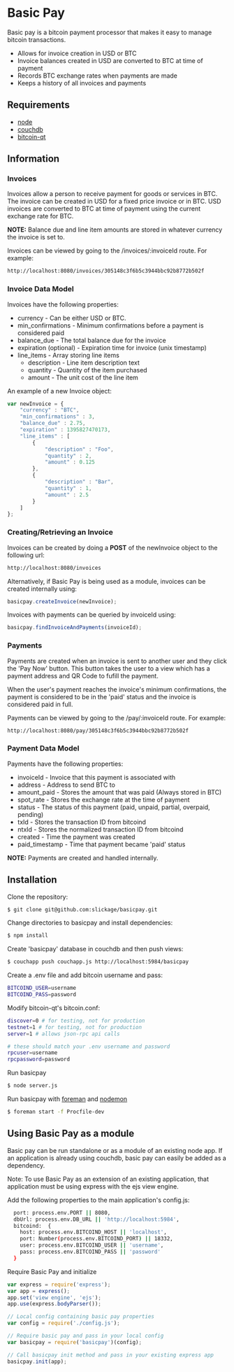 Basic Pay
=========

Basic pay is a bitcoin payment processor that makes it easy to manage bitcoin transactions. 

* Allows for invoice creation in USD or BTC
* Invoice balances created in USD are converted to BTC at time of payment
* Records BTC exchange rates when payments are made
* Keeps a history of all invoices and payments

## Requirements

* [node](http://nodejs.org)
* [couchdb](http://wiki.apache.org/couchdb/Installation)
* [bitcoin-qt](https://bitcoin.org/en/download)

## Information

### Invoices

Invoices allow a person to receive payment for goods or services in BTC. The invoice can be created in USD for a fixed price invoice or in BTC. USD invoices are converted to BTC at time of payment using the current exchange rate for BTC. 

**NOTE:** Balance due and line item amounts are stored in whatever currency the invoice is set to. 

Invoices can be viewed by going to the /invoices/:invoiceId route. For example:
```sh
http://localhost:8080/invoices/305148c3f6b5c3944bbc92b8772b502f
```

### Invoice Data Model

Invoices have the following properties:
* currency - Can be either USD or BTC.
* min_confirmations - Minimum confirmations before a payment is considered paid
* balance_due - The total balance due for the invoice
* expiration (optional) - Expiration time for invoice (unix timestamp)
* line_items - Array storing line items
  * description - Line item description text
  * quantity - Quantity of the item purchased
  * amount - The unit cost of the line item

An example of a new Invoice object:
```js
var newInvoice = {
    "currency" : "BTC",
    "min_confirmations" : 3,
    "balance_due" : 2.75,
    "expiration" : 1395827470173,
    "line_items" : [
        {
            "description" : "Foo",
            "quantity" : 2,
            "amount" : 0.125
        }, 
        {
            "description" : "Bar",
            "quantity" : 1,
            "amount" : 2.5
        }
    ]
};
```
### Creating/Retrieving an Invoice

Invoices can be created by doing a **POST** of the newInvoice object to the following url:
```sh
http://localhost:8080/invoices
```

Alternatively, if Basic Pay is being used as a module, invoices can be created internally using:

```js
basicpay.createInvoice(newInvoice);
```

Invoices with payments can be queried by invoiceId using:
```js
basicpay.findInvoiceAndPayments(invoiceId);
```

### Payments

Payments are created when an invoice is sent to another user and they click the 'Pay Now' button. This button takes the user to a view which has a payment address and QR Code to fufill the payment.

When the user's payment reaches the invoice's minimum confirmations, the payment is considered to be in the 'paid' status and the invoice is considered paid in full.

Payments can be viewed by going to the /pay/:invoiceId route. For example:
```sh
http://localhost:8080/pay/305148c3f6b5c3944bbc92b8772b502f
```

### Payment Data Model

Payments have the following properties:
* invoiceId - Invoice that this payment is associated with
* address - Address to send BTC to
* amount_paid - Stores the amount that was paid (Always stored in BTC)
* spot_rate - Stores the exchange rate at the time of payment
* status - The status of this payment (paid, unpaid, partial, overpaid, pending)
* txId - Stores the transaction ID from bitcoind
* ntxId - Stores the normalized transaction ID from bitcoind
* created - Time the payment was created
* paid_timestamp - Time that payment became 'paid' status

**NOTE:** Payments are created and handled internally.

## Installation

Clone the repository:
```sh
$ git clone git@github.com:slickage/basicpay.git
```

Change directories to basicpay and install dependencies:
```sh
$ npm install
```

Create 'basicpay' database in couchdb and then push views:
```sh
$ couchapp push couchapp.js http://localhost:5984/basicpay
```

Create a .env file and add bitcoin username and pass:
```sh
BITCOIND_USER=username
BITCOIND_PASS=password
```

Modify bitcoin-qt's bitcoin.conf:
```sh
discover=0 # for testing, not for production
testnet=1 # for testing, not for production
server=1 # allows json-rpc api calls

# these should match your .env username and password
rpcuser=username
rpcpassword=password
```


Run basicpay
```sh
$ node server.js
```

Run basicpay with [foreman](https://github.com/ddollar/foreman) and [nodemon](https://github.com/remy/nodemon)
```sh
$ foreman start -f Procfile-dev
```

## Using Basic Pay as a module

Basic pay can be run standalone or as a module of an existing node app. If an application is already using couchdb, basic pay can easily be added as a dependency. 

Note: To use Basic Pay as an extension of an existing application, that application must be using express with the ejs view engine.

Add the following properties to the main application's config.js:
```sh
  port: process.env.PORT || 8080,
  dbUrl: process.env.DB_URL || 'http://localhost:5984',
  bitcoind:  {
    host: process.env.BITCOIND_HOST || 'localhost',
    port: Number(process.env.BITCOIND_PORT) || 18332,
    user: process.env.BITCOIND_USER || 'username',
    pass: process.env.BITCOIND_PASS || 'password'
  }
```

Require Basic Pay and initialize
```js
var express = require('express');
var app = express();
app.set('view engine', 'ejs');
app.use(express.bodyParser());

// Local config containing basic pay properties
var config = require('./config.js');

// Require basic pay and pass in your local config
var basicpay = require('basicpay')(config);

// Call basicpay init method and pass in your existing express app
basicpay.init(app);
```